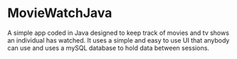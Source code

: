# MovieWatchJava

A simple app coded in Java designed to keep track of movies and tv shows an individual has watched. It uses a simple and easy to use UI that anybody can use and uses a mySQL database to hold data between sessions.

